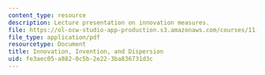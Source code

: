 ```yaml
---
content_type: resource
description: Lecture presentation on innovation measures.
file: https://ol-ocw-studio-app-production.s3.amazonaws.com/courses/11-481j-analyzing-and-accounting-for-regional-economic-growth-spring-2009/fe3aec05a8820c5b2e223ba836731d3c_MIT11_481Js09_lec13.pdf
file_type: application/pdf
resourcetype: Document
title: Innovation, Invention, and Dispersion
uid: fe3aec05-a882-0c5b-2e22-3ba836731d3c
---
```


